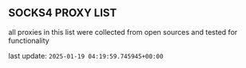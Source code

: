 ## SOCKS4 PROXY LIST

all proxies in this list were collected from open sources and tested for functionality

last update: `2025-01-19 04:19:59.745945+00:00`